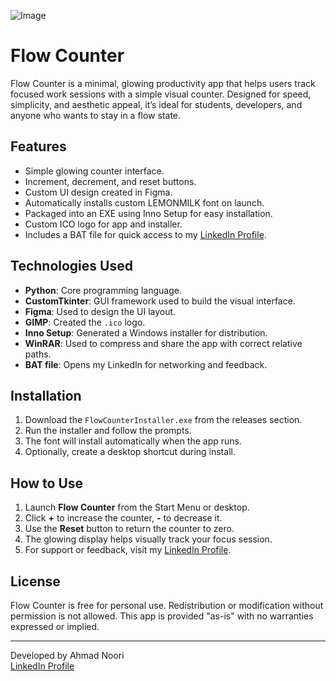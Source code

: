 ![Image](https://github.com/user-attachments/assets/17b10191-1f20-4d9c-bb15-8d23141652c3)

# Flow Counter

Flow Counter is a minimal, glowing productivity app that helps users track focused work sessions with a simple visual counter. Designed for speed, simplicity, and aesthetic appeal, it’s ideal for students, developers, and anyone who wants to stay in a flow state.

## Features

- Simple glowing counter interface.
- Increment, decrement, and reset buttons.
- Custom UI design created in Figma.
- Automatically installs custom LEMONMILK font on launch.
- Packaged into an EXE using Inno Setup for easy installation.
- Custom ICO logo for app and installer.
- Includes a BAT file for quick access to my [LinkedIn Profile](https://www.linkedin.com/in/ahmad-noori1103/).

## Technologies Used

- **Python**: Core programming language.
- **CustomTkinter**: GUI framework used to build the visual interface.
- **Figma**: Used to design the UI layout.
- **GIMP**: Created the `.ico` logo.
- **Inno Setup**: Generated a Windows installer for distribution.
- **WinRAR**: Used to compress and share the app with correct relative paths.
- **BAT file**: Opens my LinkedIn for networking and feedback.

## Installation

1. Download the `FlowCounterInstaller.exe` from the releases section.
2. Run the installer and follow the prompts.
3. The font will install automatically when the app runs.
4. Optionally, create a desktop shortcut during install.

## How to Use

1. Launch **Flow Counter** from the Start Menu or desktop.
2. Click **+** to increase the counter, **-** to decrease it.
3. Use the **Reset** button to return the counter to zero.
4. The glowing display helps visually track your focus session.
5. For support or feedback, visit my [LinkedIn Profile](https://www.linkedin.com/in/ahmad-noori1103/).

## License

Flow Counter is free for personal use. Redistribution or modification without permission is not allowed. This app is provided "as-is" with no warranties expressed or implied.

---

Developed by Ahmad Noori  
[LinkedIn Profile](https://www.linkedin.com/in/ahmad-noori1103/)
